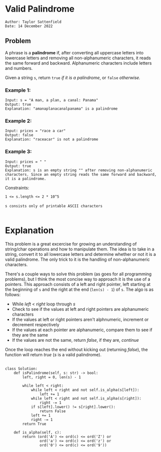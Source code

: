# Valid Palindrome

```
Author: Taylor Sattenfield
Date: 14 December 2022
```

## Problem

A phrase is a <b>palindrome</b> if, after converting all uppercase letters into lowercase letters and removing all non-alphanumeric characters, it reads the same forward and backward. Alphanumeric characters include letters and numbers.

Given a string ```s```, return ```true``` <i>if it is a palindrome</i>, or ```false``` <i>otherwise.</i>

### Example 1:

```
Input: s = "A man, a plan, a canal: Panama"
Output: true
Explanation: "amanaplanacanalpanama" is a palindrome
```
### Example 2:

```
Input: prices = "race a car"
Output: false
Explanation: "raceacar" is not a palindrome
```
### Example 3:

```
Input: prices = " "
Output: true
Explanation: s is an empty string "" after removing non-alphanumeric characters. Since an empty string reads the same forward and backward, it is a palindrome.
```

Constraints:<br>

```1 <= s.length <= 2 * 10^5```<br><br>
```s consists only of printable ASCII characters```<br><br>

# Explanation

This problem is a great excercise for growing an understanding of string/char operations and how to manipulate them. The idea is to take in a string, convert it to all lowercase letters and determine whether or not it is a valid palindrome. The only trick to it is the handling of non-alphanumeric characters.

There's a couple ways to solve this problem (as goes for all programming problems), but I think the most concise way to approach it is the use of a pointers. This approach consists of a left and right pointer, left starting at the beginning of ```s``` and the right at the end (```len(s) - 1```) of ```s```. The algo is as follows:
<ul>
<li>While <i>left</i> < <i>right</i> loop through <i>s</i>
<li>Check to see if the values at left and right pointers are alphanumeric characters
<li>If the values at left or right pointers aren't alphnumeric, increment or decrement respectively
<li>If the values at each pointer are alphanumeric, compare them to see if they are the same
<li>If the values are not the same, return <i>false</i>, if they are, <i>continue</i>
</ul>
Once the loop reaches the end without kicking out (returning <i>false</i>), the function will return <i>true</i> (<i>s</i> is a valid palindrome).
<br><br>

``` python3
class Solution:
    def isPalindrome(self, s: str) -> bool:
        left, right = 0, len(s) - 1

        while left < right:
            while left < right and not self.is_alpha(s[left]):
                left += 1
            while left < right and not self.is_alpha(s[right]):
                right -= 1
            if s[left].lower() != s[right].lower():
                return False
            left += 1
            right -= 1
        return True

    def is_alpha(self, c):
        return (ord('A') <= ord(c) <= ord('Z') or
                ord('a') <= ord(c) <= ord('z') or
                ord('0') <= ord(c) <= ord('9'))
```
